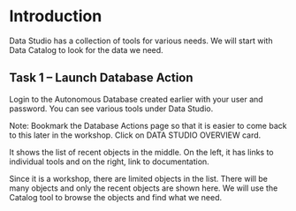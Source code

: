 # Introduction
Data Studio has a collection of tools for various needs. We will start with Data Catalog to look for the data we need.

## Task 1 – Launch Database Action
Login to the Autonomous Database created earlier with your user and password. You can see various tools under Data Studio.

Note: Bookmark the Database Actions page so that it is easier to come back to this later in the workshop.
Click on DATA STUDIO OVERVIEW card.
 
It shows the list of recent objects in the middle. On the left, it has links to individual tools and on the right, link to documentation.

Since it is a workshop, there are limited objects in the list. There will be many objects and only the recent objects are shown here. We will use the Catalog tool to browse the objects and find what we need. 

